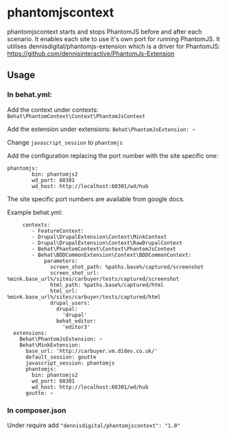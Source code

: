# phantomjscontext

phantomjscontext starts and stops PhantomJS before and after each scenario. It enables each site to use it's own port for running PhantomJS. It utilises dennisdigital/phantomjs-extension which is a driver for PhantomJS: https://github.com/dennisinteractive/PhantomJs-Extension

## Usage

### In behat.yml:
Add the context under contexts: `Behat\PhantomContext\Context\PhantomJsContext`

Add the extension under extensions: `Behat\PhantomJsExtension: ~`

Change `javascript_session` to `phantomjs`

Add the configuration replacing the port number with the site specific one: 
```
phantomjs:
        bin: phantomjs2
        wd_port: 60301
        wd_host: http://localhost:60301/wd/hub
```
The site specific port numbers are available from google docs.

Example behat.yml: 
``` 
     contexts:
        - FeatureContext:
        - Drupal\DrupalExtension\Context\MinkContext
        - Drupal\DrupalExtension\Context\RawDrupalContext
        - Behat\PhantomContext\Context\PhantomJsContext
        - Behat\BDDCommonExtension\Context\BDDCommonContext:
            parameters:
              screen_shot_path: %paths.base%/captured/screenshot
              screen_shot_url: %mink.base_url%/sites/carbuyer/tests/captured/screenshot
              html_path: %paths.base%/captured/html
              html_url: %mink.base_url%/sites/carbuyer/tests/captured/html
              drupal_users:
                drupal:
                  'drupal'
                behat_editor:
                  'editor3'
  extensions:
    Behat\PhantomJsExtension: ~
    Behat\MinkExtension:
      base_url: 'http://carbuyer.vm.didev.co.uk/'
      default_session: goutte
      javascript_session: phantomjs
      phantomjs:
        bin: phantomjs2
        wd_port: 60301
        wd_host: http://localhost:60301/wd/hub
      goutte: ~
```
      
### In composer.json

Under require add `"dennisdigital/phantomjscontext": "1.0"`
